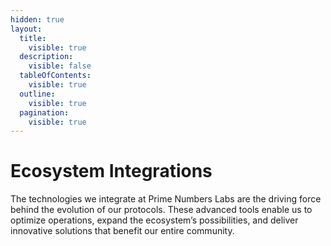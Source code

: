 ```yaml
---
hidden: true
layout:
  title:
    visible: true
  description:
    visible: false
  tableOfContents:
    visible: true
  outline:
    visible: true
  pagination:
    visible: true
---
```


# Ecosystem Integrations

The technologies we integrate at Prime Numbers Labs are the driving force behind the evolution of our protocols. These advanced tools enable us to optimize operations, expand the ecosystem’s possibilities, and deliver innovative solutions that benefit our entire community.
